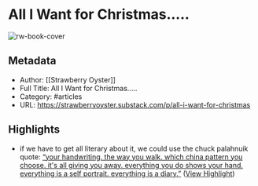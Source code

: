 # All I Want for Christmas.....

![rw-book-cover](https://substack-post-media.s3.amazonaws.com/public/images/63afc697-93b8-4c27-93ea-a02fd6513821_480x252.gif)

## Metadata
- Author: [[Strawberry Oyster]]
- Full Title: All I Want for Christmas.....
- Category: #articles
- URL: https://strawberryoyster.substack.com/p/all-i-want-for-christmas

## Highlights
- if we have to get all literary about it, we could use the chuck palahnuik quote: [“your handwriting. the way you walk. which china pattern you choose. it's all giving you away. everything you do shows your hand. everything is a self portrait. everything is a diary.”](https://www.goodreads.com/quotes/132197-your-handwriting-the-way-you-walk-which-china-pattern-you) ([View Highlight](https://read.readwise.io/read/01hgjhd2xa7pdw76xxsb2q3arj))
